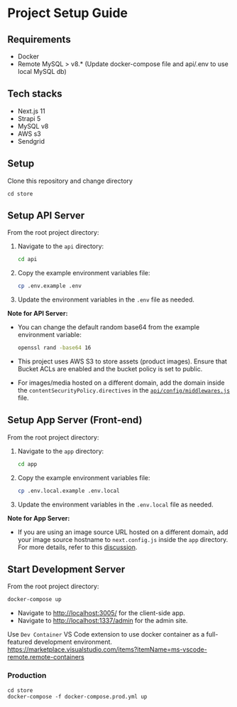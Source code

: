 # Project Setup Guide

## Requirements

- Docker
- Remote MySQL > v8.\* (Update docker-compose file and api/.env to use local MySQL db)

## Tech stacks

- Next.js 11
- Strapi 5
- MySQL v8
- AWS s3
- Sendgrid

## Setup

Clone this repository and change directory

```
cd store
```

## Setup API Server

From the root project directory:

1. Navigate to the `api` directory:

   ```sh
   cd api
   ```

2. Copy the example environment variables file:

   ```sh
   cp .env.example .env
   ```

3. Update the environment variables in the `.env` file as needed.

**Note for API Server:**

- You can change the default random base64 from the example environment variable:

  ```sh
  openssl rand -base64 16
  ```

- This project uses AWS S3 to store assets (product images). Ensure that Bucket ACLs are enabled and the bucket policy is set to public.

- For images/media hosted on a different domain, add the domain inside the `contentSecurityPolicy.directives` in the [`api/config/middlewares.js`](api/config/middlewares.js) file.

## Setup App Server (Front-end)

From the root project directory:

1. Navigate to the `app` directory:

   ```sh
   cd app
   ```

2. Copy the example environment variables file:

   ```sh
   cp .env.local.example .env.local
   ```

3. Update the environment variables in the `.env.local` file as needed.

**Note for App Server:**

- If you are using an image source URL hosted on a different domain, add your image source hostname to `next.config.js` inside the `app` directory. For more details, refer to this [discussion](https://github.com/vercel/next.js/discussions/18311).

## Start Development Server

From the root project directory:

```sh
docker-compose up
```

- Navigate to [http://localhost:3005/](http://localhost:3005/) for the client-side app.
- Navigate to [http://localhost:1337/admin](http://localhost:1337/admin) for the admin site.

Use `Dev Container` VS Code extension to use docker container as a full-featured development environment.
https://marketplace.visualstudio.com/items?itemName=ms-vscode-remote.remote-containers

### Production

```
cd store
docker-compose -f docker-compose.prod.yml up
```
